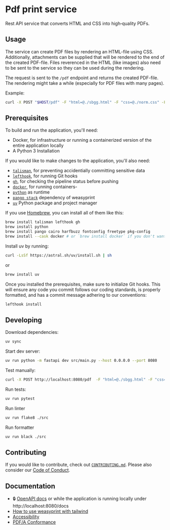 # Pdf print service
Rest API service that converts HTML and CSS into high‑quality PDFs.

## Usage

The service can create PDF files by rendering an HTML-file using CSS.
Additionally, attachments can be supplied that will be rendered to the end of the created PDF-file.
Files reverenced in the HTML (like images) also need to be sent to the service so they can be used during the rendering.

The request is sent to the `/pdf` endpoint and returns the created PDF-file. The rendering might take a while (especially for PDF files with many pages).

Example:
```bash
curl -X POST "$HOST/pdf" -F "html=@./sbgg.html" -F "css=@./norm.css" -F "attachments=@./sbgg-attachment-1.pdf" -F "attachments=@./sbgg-attachment-2.pdf" -F "files=@./sbgg-image-1.png" -F "files=@./sbgg-image-2.png" -o sbgg.pdf
```

## Prerequisites
To build and run the application, you'll need:

- Docker, for infrastructure or running a containerized version of the entire application locally
- A Python 3 Installation

If you would like to make changes to the application, you'll also need:

- [`talisman`](https://thoughtworks.github.io/talisman/), for preventing accidentially committing sensitive data
- [`lefthook`](https://lefthook.dev/), for running Git hooks
- [`gh`](https://cli.github.com/), for checking the pipeline status before pushing
- [`docker`](https://www.docker.com/), for running containers- 
- [`python`](https://www.python.org/) as runtime
- [`pango stack`](https://www.gtk.org/docs/architecture/pango) dependency of weasyprint
- [`uv`](https://github.com/astral-sh/uv) Python package and project manager


If you use [Homebrew](https://brew.sh/), you can install all of them like this:

```sh
brew install talisman lefthook gh
brew install python
brew install pango cairo harfbuzz fontconfig freetype pkg-config
brew install --cask docker # or `brew install docker` if you don't want the desktop app
```
Install uv by running:
```bash
curl -LsSf https://astral.sh/uv/install.sh | sh
```
or
```bash
brew install uv
```

Once you installed the prerequisites, make sure to initialize Git hooks. This will ensure any code you commit follows our coding standards, is properly formatted, and has a commit message adhering to our conventions:

```sh
lefthook install
```

## Developing

Download dependencies:
```bash
uv sync
```

Start dev server: 
```bash
uv run python -m fastapi dev src/main.py --host 0.0.0.0 --port 8080
```

Test manually:
```bash
curl -X POST http://localhost:8080/pdf  -F "html=@./sbgg.html" -F "css=@./style.css" -o sbgg.pdf
```

Run tests: 
```bash
uv run pytest
```

Run linter
```bash
uv run flake8 ./src
```

Run formatter
```bash
uv run black ./src
```

## Contributing

If you would like to contribute, check out [`CONTRIBUTING.md`](./CONTRIBUTING.md). Please also consider our [Code of Conduct](./CODE_OF_CONDUCT.md).

## Documentation

- 🔒 [OpenAPI docs](https://pdf-service.ris.dev.ds4g.net/docs) or while the application is running locally under  http://localhost:8080/docs
- [How to use weasyprint with tailwind](./doc/how-to-use-weasyprint-with-tailwind.md)
- [Accessibility](./doc/accessibility.md)
- [PDF/A Conformance](./doc/adr/0002-pdf-variant.md)
